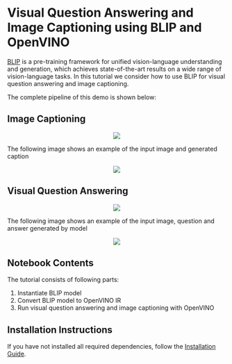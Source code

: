 # Visual Question Answering and Image Captioning using BLIP and OpenVINO
[BLIP](https://arxiv.org/abs/2201.12086) is a pre-training framework for unified vision-language understanding and generation, which achieves state-of-the-art results on a wide range of vision-language tasks.
In this tutorial we consider how to use BLIP for visual question answering and image captioning.

The complete pipeline of this demo is shown below:

## Image Captioning

<p align="center">
    <img src="https://user-images.githubusercontent.com/29454499/221865836-a56da06e-196d-449c-a5dc-4136da6ab5d5.png"/>
</p>

The following image shows an example of the input image and generated caption

<p align="center">
    <img src="https://user-images.githubusercontent.com/29454499/221933471-5c06cc51-073c-48af-b514-bddce1a89aaa.png"/>
</p>

## Visual Question Answering

<p align="center">
    <img src="https://user-images.githubusercontent.com/29454499/221868167-d0081add-d9f3-4591-80e7-4753c88c1d0a.png"/>
</p>
The following image shows an example of the input image, question and answer generated by model 

<p align="center">
    <img src="https://user-images.githubusercontent.com/29454499/221933762-4ff32ecb-5e5d-4484-80e1-e9396cb3c511.png"/>
</p>


## Notebook Contents

The tutorial consists of following parts:
1. Instantiate BLIP model
2. Convert BLIP model to OpenVINO IR
3. Run visual question answering and image captioning with OpenVINO


## Installation Instructions

If you have not installed all required dependencies, follow the [Installation Guide](../../README.md).
